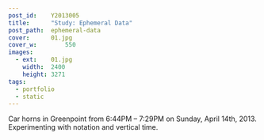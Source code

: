 ```yaml
---
post_id:    Y2013005
title:      "Study: Ephemeral Data"
post_path:  ephemeral-data
cover:      01.jpg
cover_w:		550
images:
  - ext:    01.jpg
    width:  2400
    height: 3271
tags:
  - portfolio
  - static
---
```

Car horns in Greenpoint from 6:44PM &ndash; 7:29PM on Sunday, April 14th, 2013. Experimenting with notation and vertical time.